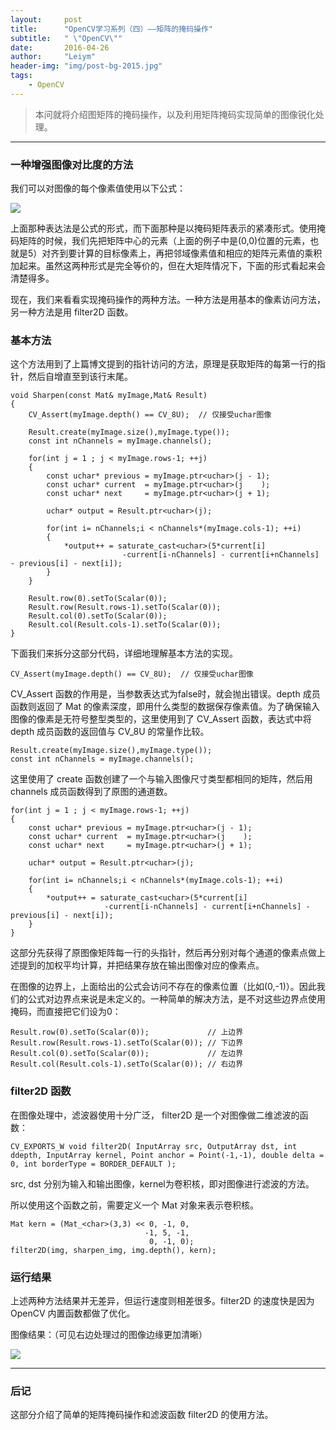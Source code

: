 ```yaml
---
layout:     post
title:      "OpenCV学习系列（四）——矩阵的掩码操作"
subtitle:   " \"OpenCV\""
date:       2016-04-26
author:     "Leiym"
header-img: "img/post-bg-2015.jpg"
tags:
    - OpenCV
---
```


> 本问就将介绍图矩阵的掩码操作，以及利用矩阵掩码实现简单的图像锐化处理。

---

### 一种增强图像对比度的方法

我们可以对图像的每个像素值使用以下公式：

<img src="http://leiym.com/img/in-post/post-opencv/eq_sh.png"/>

上面那种表达法是公式的形式，而下面那种是以掩码矩阵表示的紧凑形式。使用掩码矩阵的时候，我们先把矩阵中心的元素（上面的例子中是(0,0)位置的元素，也就是5）对齐到要计算的目标像素上，再把邻域像素值和相应的矩阵元素值的乘积加起来。虽然这两种形式是完全等价的，但在大矩阵情况下，下面的形式看起来会清楚得多。

现在，我们来看看实现掩码操作的两种方法。一种方法是用基本的像素访问方法，另一种方法是用 filter2D 函数。

### 基本方法

这个方法用到了上篇博文提到的指针访问的方法，原理是获取矩阵的每第一行的指针，然后自增直至到该行末尾。

```
void Sharpen(const Mat& myImage,Mat& Result)
{
    CV_Assert(myImage.depth() == CV_8U);  // 仅接受uchar图像

    Result.create(myImage.size(),myImage.type());
    const int nChannels = myImage.channels();

    for(int j = 1 ; j < myImage.rows-1; ++j)
    {
        const uchar* previous = myImage.ptr<uchar>(j - 1);
        const uchar* current  = myImage.ptr<uchar>(j    );
        const uchar* next     = myImage.ptr<uchar>(j + 1);

        uchar* output = Result.ptr<uchar>(j);

        for(int i= nChannels;i < nChannels*(myImage.cols-1); ++i)
        {
            *output++ = saturate_cast<uchar>(5*current[i]
                         -current[i-nChannels] - current[i+nChannels] - previous[i] - next[i]);
        }
    }

    Result.row(0).setTo(Scalar(0));
    Result.row(Result.rows-1).setTo(Scalar(0));
    Result.col(0).setTo(Scalar(0));
    Result.col(Result.cols-1).setTo(Scalar(0));
}
```

下面我们来拆分这部分代码，详细地理解基本方法的实现。

```
CV_Assert(myImage.depth() == CV_8U);  // 仅接受uchar图像
```

CV_Assert 函数的作用是，当参数表达式为false时，就会抛出错误。depth 成员函数则返回了 Mat 的像素深度，即用什么类型的数据保存像素值。为了确保输入图像的像素是无符号整型类型的，这里使用到了 CV_Assert 函数，表达式中将 depth 成员函数的返回值与 CV_8U 的常量作比较。

```
Result.create(myImage.size(),myImage.type());
const int nChannels = myImage.channels();
```

这里使用了 create 函数创建了一个与输入图像尺寸类型都相同的矩阵，然后用 channels 成员函数得到了原图的通道数。

```
for(int j = 1 ; j < myImage.rows-1; ++j)
{
    const uchar* previous = myImage.ptr<uchar>(j - 1);
    const uchar* current  = myImage.ptr<uchar>(j    );
    const uchar* next     = myImage.ptr<uchar>(j + 1);

    uchar* output = Result.ptr<uchar>(j);

    for(int i= nChannels;i < nChannels*(myImage.cols-1); ++i)
    {
        *output++ = saturate_cast<uchar>(5*current[i]
                     -current[i-nChannels] - current[i+nChannels] - previous[i] - next[i]);
    }
}
```

这部分先获得了原图像矩阵每一行的头指针，然后再分别对每个通道的像素点做上述提到的加权平均计算，并把结果存放在输出图像对应的像素点。

在图像的边界上，上面给出的公式会访问不存在的像素位置（比如(0,-1)）。因此我们的公式对边界点来说是未定义的。一种简单的解决方法，是不对这些边界点使用掩码，而直接把它们设为0：

```
Result.row(0).setTo(Scalar(0));             // 上边界
Result.row(Result.rows-1).setTo(Scalar(0)); // 下边界
Result.col(0).setTo(Scalar(0));             // 左边界
Result.col(Result.cols-1).setTo(Scalar(0)); // 右边界
```

### filter2D 函数

在图像处理中，滤波器使用十分广泛， filter2D 是一个对图像做二维滤波的函数：

`CV_EXPORTS_W void filter2D( InputArray src, OutputArray dst, int ddepth, InputArray kernel, Point anchor = Point(-1,-1), double delta = 0, int borderType = BORDER_DEFAULT );`

src, dst 分别为输入和输出图像，kernel为卷积核，即对图像进行滤波的方法。

所以使用这个函数之前，需要定义一个 Mat 对象来表示卷积核。

```
Mat kern = (Mat_<char>(3,3) << 0, -1, 0,
                              -1, 5, -1,
                               0, -1, 0);
filter2D(img, sharpen_img, img.depth(), kern);
```

### 运行结果

上述两种方法结果并无差异，但运行速度则相差很多。filter2D 的速度快是因为 OpenCV 内置函数都做了优化。

图像结果：（可见右边处理过的图像边缘更加清晰）

<img src="http://leiym.com/img/in-post/post-opencv/res_sh.png"/>

---

### 后记

这部分介绍了简单的矩阵掩码操作和滤波函数 filter2D 的使用方法。
